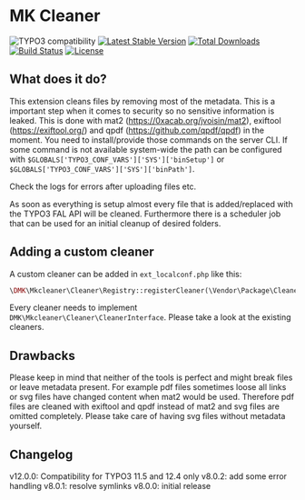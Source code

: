 MK Cleaner
=======

![TYPO3 compatibility](https://img.shields.io/badge/TYPO3-11.5%20%7C%2012.4-orange?maxAge=3600&style=flat-square&logo=typo3)
[![Latest Stable Version](https://img.shields.io/packagist/v/dmk/mkcleaner.svg?maxAge=3600&style=flat-square&logo=composer)](https://packagist.org/packages/dmk/mkcleaner)
[![Total Downloads](https://img.shields.io/packagist/dt/dmk/mkcleaner.svg?maxAge=3600&style=flat-square)](https://packagist.org/packages/dmk/mkcleaner)
[![Build Status](https://img.shields.io/github/actions/workflow/status/DMKEBUSINESSGMBH/typo3-mkcleaner/.github/workflows/phpci.yml?maxAge=3600&style=flat-square&logo=github-actions)](https://github.com/DMKEBUSINESSGMBH/typo3-mkcleaner/actions?query=workflow%3APHP-CI)
[![License](https://img.shields.io/packagist/l/dmk/mkcleaner.svg?maxAge=3600&style=flat-square&logo=gnu)](https://packagist.org/packages/dmk/mkcleaner)

What does it do?
----------------

This extension cleans files by removing most of the metadata. This is a important step when it comes
to security so no sensitive information is leaked.
This is done with mat2 (https://0xacab.org/jvoisin/mat2), exiftool (https://exiftool.org/) and qpdf (https://github.com/qpdf/qpdf)
in the moment. You need to install/provide those commands on the server CLI.
If some command is not available system-wide the path
can be configured with `$GLOBALS['TYPO3_CONF_VARS']['SYS']['binSetup']` or
`$GLOBALS['TYPO3_CONF_VARS']['SYS']['binPath']`.

Check the logs for errors after uploading files etc.

As soon as everything is setup almost every file that is added/replaced with the TYPO3 FAL API will be cleaned.
Furthermore there is a scheduler job that can be used for an initial cleanup of desired folders.


Adding a custom cleaner
----------------
A custom cleaner can be added in `ext_localconf.php` like this:
```php
\DMK\Mkcleaner\Cleaner\Registry::registerCleaner(\Vendor\Package\Cleaner\CustomCleaner::class, 100);
```    

Every cleaner needs to implement `DMK\Mkcleaner\Cleaner\CleanerInterface`. Please take a look at the
existing cleaners.

Drawbacks
----------------
Please keep in mind that neither of the tools is perfect and might break files or leave metadata present.
For example pdf files sometimes loose all links or svg files have changed content when mat2 would
be used.
Therefore pdf files are cleaned with exiftool and qpdf instead of mat2 and svg files are omitted
completely. Please take care of having svg files without metadata yourself.

Changelog
----------------
v12.0.0: Compatibility for TYPO3 11.5 and 12.4 only
v8.0.2: add some error handling
v8.0.1: resolve symlinks
v8.0.0: initial release
